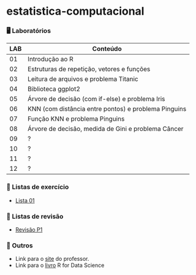 # estatistica-computacional

### 🖥️ Laboratórios
| **LAB** | **Conteúdo** |
|---------|----------------|
| 01 | Introdução ao R |
| 02 | Estruturas de repetição, vetores e funções |
| 03 | Leitura de arquivos e problema Titanic |
| 04 | Biblioteca ggplot2 |
| 05 | Árvore de decisão (com if-else) e problema Iris |
| 06 | KNN (com distância entre pontos) e problema Pinguins |
| 07 | Função KNN e problema Pinguins |
| 08 | Árvore de decisão, medida de Gini e problema Câncer |
| 09 | ? |
| 10 | ? |
| 11 | ? |
| 12 | ? |

### 📝 Listas de exercício
- [Lista 01](https://github.com/aduarte09/estatistica-computacional/blob/main/exercicios/lista_01.R)

### 📌 Listas de revisão
- [Revisão P1]()

### 💭 Outros
- Link para o [site](franklinpedro.github.io) do professor.
- Link para o [livro](https://r4ds.hadley.nz) R for Data Science
